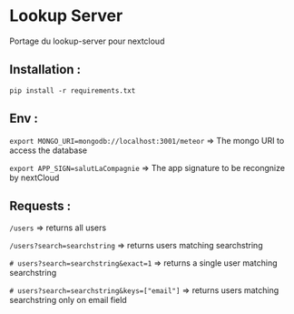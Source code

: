 # Lookup Server

Portage du lookup-server pour nextcloud

## Installation :

```pip install -r requirements.txt```

## Env :

```export MONGO_URI=mongodb://localhost:3001/meteor``` => The mongo URI to access the database

```export APP_SIGN=salutLaCompagnie``` => The app signature to be recongnize by nextCloud

## Requests :

```/users``` => returns all users

```/users?search=searchstring``` => returns users matching searchstring

```# users?search=searchstring&exact=1``` => returns a single user matching searchstring

```# users?search=searchstring&keys=["email"]``` => returns users matching searchstring only on email field